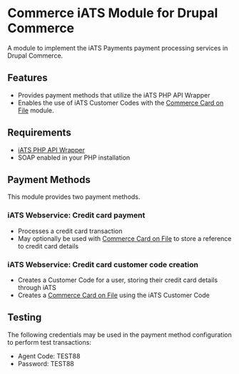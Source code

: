 # Commerce iATS Module for Drupal Commerce

A module to implement the iATS Payments payment processing services in Drupal Commerce.

## Features
* Provides payment methods that utilize the iATS PHP API Wrapper
* Enables the use of iATS Customer Codes with the [Commerce Card on File](https://drupal.org/project/commerce_cardonfile) module.

## Requirements

* [iATS PHP API Wrapper](https://github.com/iATSPayments/PHP/)
* SOAP enabled in your PHP installation

## Payment Methods

This module provides two payment methods.

### iATS Webservice: Credit card payment
* Processes a credit card transaction
* May optionally be used with [Commerce Card on File](https://drupal.org/project/commerce_cardonfile) to store a reference to credit card details

### iATS Webservice: Credit card customer code creation
* Creates a Customer Code for a user, storing their credit card details through iATS
* Creates a [Commerce Card on File](https://drupal.org/project/commerce_cardonfile) using the iATS Customer Code

## Testing

The following credentials may be used in the payment method configuration to perform test transactions:
  * Agent Code: TEST88
  * Password: TEST88
